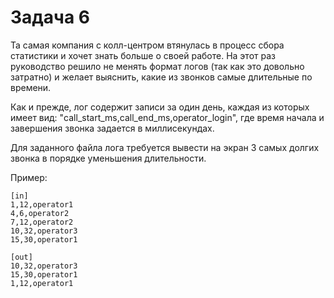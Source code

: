# Задача 6

Та самая компания с колл-центром втянулась в процесс сбора статистики и хочет знать больше о своей работе. На этот раз руководство решило не менять формат логов (так как это довольно затратно) и желает выяснить, какие из звонков самые длительные по времени.

Как и прежде, лог содержит записи за один день, каждая из которых имеет вид: "call_start_ms,call_end_ms,operator_login", где время начала и завершения звонка задается в миллисекундах.

Для заданного файла лога требуется вывести на экран 3 самых долгих звонка в порядке уменьшения длительности.

Пример:
```
[in]
1,12,operator1
4,6,operator2
7,12,operator2
10,32,operator3
15,30,operator1

[out]
10,32,operator3
15,30,operator1
1,12,operator1
```
